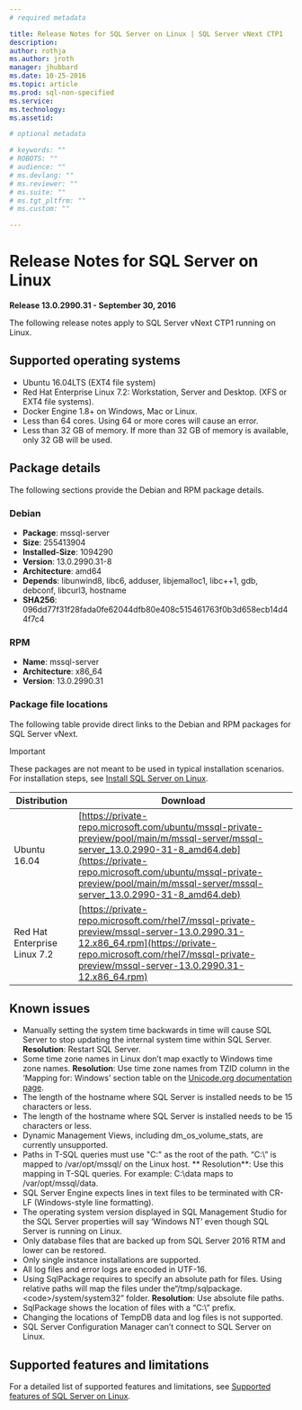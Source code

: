 ```yaml
---
# required metadata

title: Release Notes for SQL Server on Linux | SQL Server vNext CTP1
description: 
author: rothja 
ms.author: jroth 
manager: jhubbard
ms.date: 10-25-2016
ms.topic: article
ms.prod: sql-non-specified
ms.service: 
ms.technology: 
ms.assetid: 

# optional metadata

# keywords: ""
# ROBOTS: ""
# audience: ""
# ms.devlang: ""
# ms.reviewer: ""
# ms.suite: ""
# ms.tgt_pltfrm: ""
# ms.custom: ""

---
```

# Release Notes for SQL Server on Linux

**Release 13.0.2990.31 - September 30, 2016**

The following release notes apply to SQL Server vNext CTP1 running on Linux.

## Supported operating systems 

- Ubuntu 16.04LTS (EXT4 file system)
- Red Hat Enterprise Linux 7.2: Workstation, Server and Desktop. (XFS or EXT4 file systems).
- Docker Engine 1.8+ on Windows, Mac or Linux.
- Less than 64 cores. Using 64 or more cores will cause an error.
- Less than 32 GB of memory. If more than 32 GB of memory is available, only 32 GB will be used.

## Package details
The following sections provide the Debian and RPM package details.

### Debian

- **Package**: mssql-server
- **Size**: 255413904
- **Installed-Size**: 1094290
- **Version**: 13.0.2990.31-8
- **Architecture**: amd64
- **Depends**: libunwind8, libc6, adduser, libjemalloc1, libc++1, gdb, debconf, libcurl3, hostname
-  **SHA256**: 096dd77f31f28fada0fe62044dfb80e408c515461763f0b3d658ecb14d44f7c4

### RPM

- **Name**: mssql-server
- **Architecture**: x86_64
- **Version**: 13.0.2990.31

### Package file locations
The following table provide direct links to the Debian and RPM packages for SQL Server vNext.

> [!IMPORTANT]
> These packages are not meant to be used in typical installation scenarios. For installation steps, see [Install SQL Server on Linux](sql-server-linux-setup.md). 

| Distribution | Download |
|-----|-----|
| Ubuntu 16.04 | [https://private-repo.microsoft.com/ubuntu/mssql-private-preview/pool/main/m/mssql-server/mssql-server_13.0.2990-31-8_amd64.deb](https://private-repo.microsoft.com/ubuntu/mssql-private-preview/pool/main/m/mssql-server/mssql-server_13.0.2990-31-8_amd64.deb) |
| Red Hat Enterprise Linux 7.2 | [https://private-repo.microsoft.com/rhel7/mssql-private-preview/mssql-server-13.0.2990.31-12.x86_64.rpm](https://private-repo.microsoft.com/rhel7/mssql-private-preview/mssql-server-13.0.2990.31-12.x86_64.rpm) |

## Known issues

- Manually setting the system time backwards in time will cause SQL Server to stop updating the internal system time within SQL Server. **Resolution**: Restart SQL Server.
- Some time zone names in Linux don’t map exactly to Windows time zone names. **Resolution**: Use time zone names from TZID column in the ‘Mapping for: Windows’ section table on the [Unicode.org documentation page](http://www.unicode.org/cldr/charts/latest/supplemental/zone_tzid.html).
- The length of the hostname where SQL Server is installed needs to be 15 characters or less.
- The length of the hostname where SQL Server is installed needs to be 15 characters or less. 
- Dynamic Management Views, including dm_os_volume_stats, are currently unsupported.
- Paths in T-SQL queries must use "C:\" as the root of the path. “C:\” is mapped to /var/opt/mssql/ on the Linux host. ** Resolution**: Use this mapping in T-SQL queries. For example: C:\data maps to /var/opt/mssql/data.
- SQL Server Engine expects lines in text files to be terminated with CR-LF (Windows-style line formatting).
- The operating system version displayed in SQL Management Studio for the SQL Server properties will say ‘Windows NT’ even though SQL Server is running on Linux.
- Only database files that are backed up from SQL Server 2016 RTM and lower can be restored.
- Only single instance installations are supported.
- All log files and error logs are encoded in UTF-16.
- Using SqlPackage requires to specify an absolute path for files. Using relative paths will map the files under the“/tmp/sqlpackage.\<code\>/system/system32” folder. **Resolution**: Use absolute file paths.
- SqlPackage shows the location of files with a “C:\” prefix.
- Changing the locations of TempDB data and log files is not supported.
- SQL Server Configuration Manager can’t connect to SQL Server on Linux.

## Supported features and limitations

For a detailed list of supported features and limitations, see [Supported features of SQL Server on Linux](sql-server-linux-supported-features.md).
